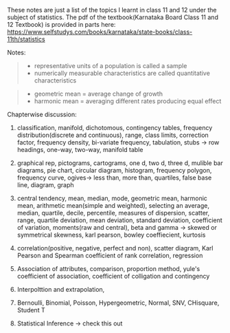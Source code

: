 These notes are just a list of the topics I learnt in class 11 and 12 under the subject of statistics.
The pdf of the textbook(Karnataka Board Class 11 and 12 Textbook) is provided in parts here: https://www.selfstudys.com/books/karnataka/state-books/class-11th/statistics

Notes:
> - representative units of a population is called a sample
> - numerically measurable characteristics are called quantitative characteristics

> - geometric mean = average change of growth
> - harmonic mean = averaging different rates producing equal effect

Chapterwise discussion:

1. classification, manifold, dichotomous, contingency tables, frequency distribution(discrete and continuous), range, class limits, correction factor, frequency density, bi-variate frequency, tabulation, stubs -> row headings, one-way, two-way, manifold table
   
2. graphical rep, pictograms, cartograms, one d, two d, three d, mulible bar diagrams, pie chart, circular diagram, histogram, frequency polygon, frequency curve, ogives-> less than, more than, quartiles, false base line, diagram, graph
    
3. central tendency, mean, median, mode, geometric mean, harmonic mean, arithmetic mean(simple and weighted), selecting an average, median, quartile, decile, percentile, measures of dispersion, scatter, range, quartile deviation, mean deviation, standard deviation, coefficient of variation, moments(raw and central), 
    beta and gamma -> skewed or symmetrical
    skewness, karl pearson, bowley coeffiecient, kurtosis
4. correlation(positive, negative, perfect and non), scatter diagram, Karl Pearson and Spearman coefficient of rank correlation, regression
5. Association of attributes, comparison, proportion method, yule's coefficient of association, coefficient of colligation and contingency
6. Interpolttion and extrapolation, 
8. Bernoulli, Binomial, Poisson, Hypergeometric, Normal, SNV, CHisquare, Student T
9. Statistical Inference -> check this out




